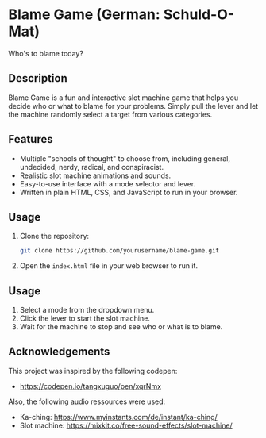 # Blame Game (German: Schuld-O-Mat)

Who's to blame today?

## Description
Blame Game is a fun and interactive slot machine game that helps you decide who or what to blame for your problems. 
Simply pull the lever and let the machine randomly select a target from various categories.

## Features
- Multiple "schools of thought" to choose from, including general, undecided, nerdy, radical, and conspiracist.
- Realistic slot machine animations and sounds.
- Easy-to-use interface with a mode selector and lever.
- Written in plain HTML, CSS, and JavaScript to run in your browser.

## Usage
1. Clone the repository:
    ```sh
    git clone https://github.com/yourusername/blame-game.git
    ```
2. Open the `index.html` file in your web browser to run it.

## Usage
1. Select a mode from the dropdown menu.
2. Click the lever to start the slot machine.
3. Wait for the machine to stop and see who or what is to blame.

## Acknowledgements
This project was inspired by the following codepen: 
* https://codepen.io/tangxuguo/pen/xqrNmx

Also, the following audio ressources were used:

* Ka-ching: https://www.myinstants.com/de/instant/ka-ching/
* Slot machine: https://mixkit.co/free-sound-effects/slot-machine/
